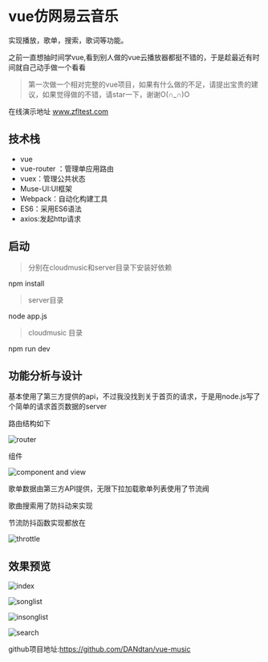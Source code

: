 # vue仿网易云音乐
实现播放，歌单，搜索，歌词等功能。

之前一直想抽时间学vue,看到别人做的vue云播放器都挺不错的，于是趁最近有时间就自己动手做一个看看
> 第一次做一个相对完整的vue项目，如果有什么做的不足，请提出宝贵的建议，如果觉得做的不错，请star一下，谢谢O(∩_∩)O

在线演示地址 www.zfltest.com

## 技术栈

- vue
- vue-router ：管理单应用路由
- vuex：管理公共状态
- Muse-UI:UI框架
- Webpack：自动化构建工具
- ES6：采用ES6语法
- axios:发起http请求

## 启动


> 分别在cloudmusic和server目录下安装好依赖

npm install

> server目录

node app.js

> cloudmusic 目录

npm run dev

## 功能分析与设计

基本使用了第三方提供的api，不过我没找到关于首页的请求，于是用node.js写了个简单的请求首页数据的server

路由结构如下

![router](https://github.com/DANdtan/vue-music/blob/master/mdpic/router.png)

组件

![component and view](https://github.com/DANdtan/vue-music/blob/master/mdpic/compoent.png)

歌单数据由第三方API提供，无限下拉加载歌单列表使用了节流阀

歌曲搜索用了防抖动来实现

节流防抖函数实现都放在

![throttle](https://github.com/DANdtan/vue-music/blob/master/mdpic/throttle.png)

## 效果预览

![index](https://github.com/DANdtan/vue-music/blob/master/mdpic/index.gif)

![songlist](https://github.com/DANdtan/vue-music/blob/master/mdpic/songlist.gif)

![insonglist](https://github.com/DANdtan/vue-music/blob/master/mdpic/insonglist.gif)

![search](https://github.com/DANdtan/vue-music/blob/master/mdpic/search.gif)


github项目地址:https://github.com/DANdtan/vue-music
